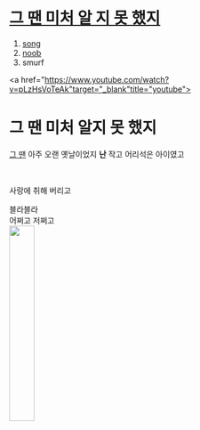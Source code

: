 <!doctype html>
<html>
<head>
<title>취미</title>
<meta charset="utf-8">
</head>

<body>
  <a href="https://www.youtube.com/watch?v=pLzHsVoTeAk"target="_blank"title="youtube">
  <h1> 그 땐 미처 알 지 못 했지</h1></a>
<ol>
<li><a href="2.html">song</a></li>
<li><a href="3">noob</a></li>
<li>smurf<br></li>
</ol>

<a href="https://www.youtube.com/watch?v=pLzHsVoTeAk"target="_blank"title="youtube">
<h1>그 땐 미처 알지 못 했지</h1></a>

<u>그 땐</u> 아주 오랜 옛날이었지 <strong>난</strong> 작고 어리석은 아이였고
<p style="margin-top:45px;"> 사랑에 취해 버리고 </p>
블라블라<br>어쩌고 저쩌고<br>
<img src="https://s3-ap-northeast-2.amazonaws.com/opentutorials-user-file/module/3135/7648.png"
width="30%"">
</body>

